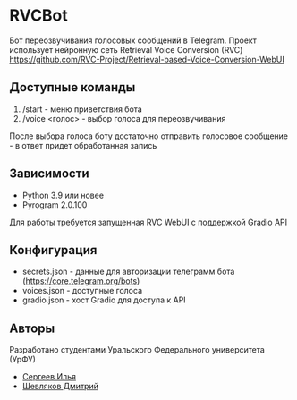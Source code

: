 # RVCBot

Бот переозвучивания голосовых сообщений в Telegram.
Проект использует нейронную сеть Retrieval Voice Conversion (RVC)
https://github.com/RVC-Project/Retrieval-based-Voice-Conversion-WebUI

## Доступные команды
1. /start - меню приветствия бота
2. /voice <голос> - выбор голоса для переозвучивания

После выбора голоса боту достаточно отправить голосовое сообщение - в ответ придет обработанная запись

## Зависимости
- Python 3.9 или новее
- Pyrogram 2.0.100

Для работы требуется запущенная RVC WebUI с поддержкой Gradio API

## Конфигурация
- secrets.json - данные для авторизации телеграмм бота (https://core.telegram.org/bots)
- voices.json - доступные голоса
- gradio.json - хост Gradio для доступа к API

## Авторы
Разработано студентами Уральского Федерального университета (УрФУ)

- [Сергеев Илья](https://github.com/allwanttokissme)
- [Шевляков Дмитрий](https://github.com/prettygodboi)
